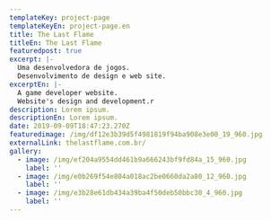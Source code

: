 ```yaml
---
templateKey: project-page
templateKeyEn: project-page.en
title: The Last Flame
titleEn: The Last Flame
featuredpost: true
excerpt: |-
  Uma desenvolvedora de jogos.
  Desenvolvimento de design e web site.
excerptEn: |-
  A game developer website.
  Website's design and development.r
description: Lorem ipsum.
descriptionEn: Lorem ipsum.
date: 2019-09-09T18:47:23.270Z
featuredimage: /img/df12e3b39d5f4981819f94ba908e3e00_19_960.jpg
externalLink: thelastflame.com.br/
gallery:
  - image: /img/ef204a9554dd461b9a666243bf9fd84a_15_960.jpg
    label: ''
  - image: /img/e0b269f54e804a018ac2be0660da2a80_12_960.jpg
    label: ''
  - image: /img/e3b28e61db434a39ba4f50deb50bbc30_4_960.jpg
    label: ''
---
```



